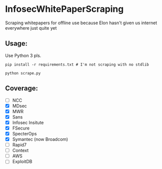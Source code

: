 # InfosecWhitePaperScraping
Scraping whitepapers for offline use because Elon hasn't given us internet everywhere just quite yet

## Usage:
Use Python 3 pls.   
```
pip install -r requirements.txt # I'm not scraping with no stdlib

python scrape.py
```


## Coverage:
- [ ] NCC
- [X] MDsec
- [X] MWR
- [X] Sans
- [X] Infosec Insitute 
- [X] FSecure
- [X] SpecterOps
- [X] Symantec (now Broadcom)
- [ ] Rapid7
- [ ] Context 
- [ ] AWS
- [ ] ExploitDB
